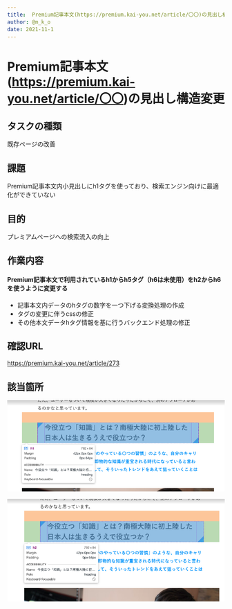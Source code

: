 ```yaml
---
title:  Premium記事本文(https://premium.kai-you.net/article/〇〇)の見出し構造変更
author: @m_k_o
date: 2021-11-1
---
```


# Premium記事本文(https://premium.kai-you.net/article/〇〇)の見出し構造変更

## タスクの種類
既存ページの改善

## 課題
Premium記事本文内小見出しにh1タグを使っており、検索エンジン向けに最適化ができていない

## 目的
プレミアムページへの検索流入の向上

## 作業内容
#### Premium記事本文で利用されているh1からh5タグ（h6は未使用）をh2からh6を使うように変更する
- 記事本文内データのhタグの数字を一つ下げる変換処理の作成
- タグの変更に伴うcssの修正
- その他本文データhタグ情報を基に行うバックエンド処理の修正

## 確認URL
https://premium.kai-you.net/article/273

## 該当箇所
![h1タグ](./images/20211101-1.png)

![h2タグ](./images/20211101-2.png)